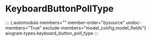 # KeyboardButtonPollType

::: {.automodule members="" member-order="bysource" undoc-members="True" exclude-members="model_config,model_fields"}
aiogram.types.keyboard_button_poll_type
:::
